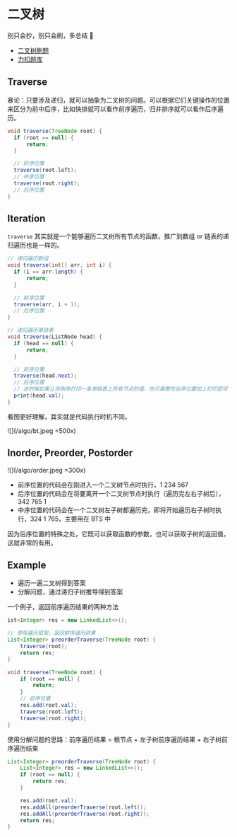 # 二叉树

别只会抄，别只会刷，多总结 👿

- [二叉树刷题](https://labuladong.github.io/algo/di-yi-zhan-da78c/shou-ba-sh-66994/dong-ge-da-334dd/)
- [力扣题库](https://leetcode.cn/tag/binary-tree/problemset/)


## Traverse

暴论：只要涉及递归，就可以抽象为二叉树的问题。可以根据它们关键操作的位置来区分为前中后序，比如快排就可以看作前序遍历，归并排序就可以看作后序遍历。

```java
void traverse(TreeNode root) {
  if (root == null) {
      return;
  }

  // 前序位置
  traverse(root.left);
  // 中序位置
  traverse(root.right);
  // 后序位置
}

```


## Iteration

`traverse` 其实就是一个能够遍历二叉树所有节点的函数，推广到数组 or 链表的递归遍历也是一样的。

```java
// 递归遍历数组
void traverse(int[] arr, int i) {
  if (i == arr.length) {
      return;
  }

  // 前序位置
  traverse(arr, i + 1);
  // 后序位置
}

// 递归遍历单链表
void traverse(ListNode head) {
  if (head == null) {
      return;
  }

  // 前序位置
  traverse(head.next);
  // 后序位置
  // 这时候如果让你倒序打印一条单链表上所有节点的值，你只需要在后序位置加上打印即可
  print(head.val);
}
```

看图更好理解，其实就是代码执行时机不同。

![](/algo/bt.jpeg =500x)

## Inorder, Preorder, Postorder

![](/algo/order.jpeg =300x)

- 前序位置的代码会在刚进入一个二叉树节点时执行，1 234 567
- 后序位置的代码会在将要离开一个二叉树节点时执行（遍历完左右子树后），342 765 1
- 中序位置的代码会在一个二叉树左子树都遍历完，即将开始遍历右子树时执行，324 1 765，主要用在 BTS 中

因为后序位置的特殊之处，它既可以获取函数的参数，也可以获取子树的返回值，这就非常的有用。

## Example

- 遍历一遍二叉树得到答案
- 分解问题，通过递归子树推导得到答案

一个例子，返回前序遍历结果的两种方法

```java
ist<Integer> res = new LinkedList<>();

// 使用遍历框架，返回前序遍历结果
List<Integer> preorderTraverse(TreeNode root) {
    traverse(root);
    return res;
}

void traverse(TreeNode root) {
    if (root == null) {
        return;
    }
    // 前序位置
    res.add(root.val);
    traverse(root.left);
    traverse(root.right);
}
```

使用分解问题的思路：前序遍历结果 = 根节点 + 左子树前序遍历结果 + 右子树前序遍历结果

```java
List<Integer> preorderTraverse(TreeNode root) {
    List<Integer> res = new LinkedList<>();
    if (root == null) {
        return res;
    }

    res.add(root.val);
    res.addAll(preorderTraverse(root.left));
    res.addAll(preorderTraverse(root.right));
    return res;
}
```
